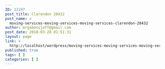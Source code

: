 ```yaml
---
ID: 12197
post_title: Clarendon 28432
post_name: >
  moving-services-moving-services-moving-services-clarendon-28432
author: mrgabonijeff@gmail.com
post_date: 2018-03-28 01:51:31
layout: page
link: >
  http://localhost/wordpress/moving-services-moving-services-moving-services-clarendon-28432/
published: true
tags: [ ]
categories: [ ]
---
```

